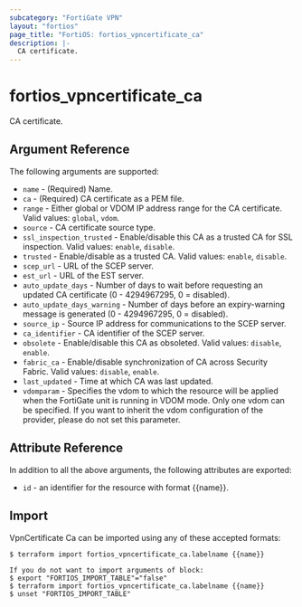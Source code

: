 ```yaml
---
subcategory: "FortiGate VPN"
layout: "fortios"
page_title: "FortiOS: fortios_vpncertificate_ca"
description: |-
  CA certificate.
---
```


# fortios_vpncertificate_ca
CA certificate.

## Argument Reference

The following arguments are supported:

* `name` - (Required) Name.
* `ca` - (Required) CA certificate as a PEM file.
* `range` - Either global or VDOM IP address range for the CA certificate. Valid values: `global`, `vdom`.
* `source` - CA certificate source type.
* `ssl_inspection_trusted` - Enable/disable this CA as a trusted CA for SSL inspection. Valid values: `enable`, `disable`.
* `trusted` - Enable/disable as a trusted CA. Valid values: `enable`, `disable`.
* `scep_url` - URL of the SCEP server.
* `est_url` - URL of the EST server.
* `auto_update_days` - Number of days to wait before requesting an updated CA certificate (0 - 4294967295, 0 = disabled).
* `auto_update_days_warning` - Number of days before an expiry-warning message is generated (0 - 4294967295, 0 = disabled).
* `source_ip` - Source IP address for communications to the SCEP server.
* `ca_identifier` - CA identifier of the SCEP server.
* `obsolete` - Enable/disable this CA as obsoleted. Valid values: `disable`, `enable`.
* `fabric_ca` - Enable/disable synchronization of CA across Security Fabric. Valid values: `disable`, `enable`.
* `last_updated` - Time at which CA was last updated.
* `vdomparam` - Specifies the vdom to which the resource will be applied when the FortiGate unit is running in VDOM mode. Only one vdom can be specified. If you want to inherit the vdom configuration of the provider, please do not set this parameter.


## Attribute Reference

In addition to all the above arguments, the following attributes are exported:
* `id` - an identifier for the resource with format {{name}}.

## Import

VpnCertificate Ca can be imported using any of these accepted formats:
```
$ terraform import fortios_vpncertificate_ca.labelname {{name}}

If you do not want to import arguments of block:
$ export "FORTIOS_IMPORT_TABLE"="false"
$ terraform import fortios_vpncertificate_ca.labelname {{name}}
$ unset "FORTIOS_IMPORT_TABLE"
```
